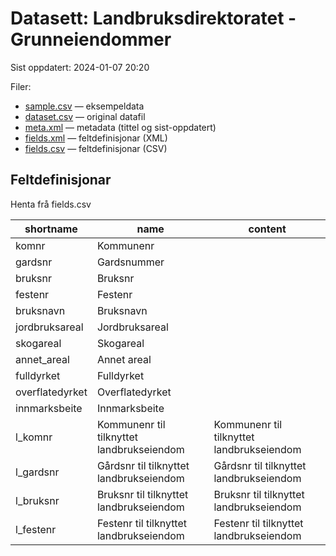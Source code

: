 # Datasett:     Landbruksdirektoratet - Grunneiendommer
 Sist oppdatert: 2024-01-07 20:20

 Filer:
 - [sample.csv](sample.csv) — eksempeldata
 - [dataset.csv](dataset.csv) — original datafil
 - [meta.xml](meta.xml) — metadata (tittel og sist-oppdatert)
 - [fields.xml](fields.xml) — feltdefinisjonar (XML)
 - [fields.csv](fields.csv) — feltdefinisjonar (CSV)


## Feltdefinisjonar
Henta frå fields.csv

| shortname | name | content |
| --- | --- | --- |
| komnr | Kommunenr |  |
| gardsnr | Gardsnummer |  |
| bruksnr | Bruksnr |  |
| festenr | Festenr |  |
| bruksnavn | Bruksnavn |  |
| jordbruksareal | Jordbruksareal |  |
| skogareal | Skogareal |  |
| annet_areal | Annet areal |  |
| fulldyrket | Fulldyrket |  |
| overflatedyrket | Overflatedyrket |  |
| innmarksbeite | Innmarksbeite |  |
| l_komnr | Kommunenr til tilknyttet landbrukseiendom | Kommunenr til tilknyttet landbrukseiendom |
| l_gardsnr | Gårdsnr til tilknyttet landbrukseiendom | Gårdsnr til tilknyttet landbrukseiendom |
| l_bruksnr | Bruksnr til tilknyttet landbrukseiendom | Bruksnr til tilknyttet landbrukseiendom |
| l_festenr | Festenr til tilknyttet landbrukseiendom | Festenr til tilknyttet landbrukseiendom |
